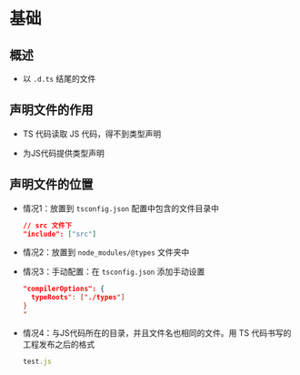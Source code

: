# 基础

## 概述

+ 以 `.d.ts` 结尾的文件

## 声明文件的作用

+ TS 代码读取 JS 代码，得不到类型声明

+ 为JS代码提供类型声明

## 声明文件的位置

+ 情况1：放置到 `tsconfig.json` 配置中包含的文件目录中

  ```json
  // src 文件下
  "include": ["src"]
  ```

+ 情况2：放置到 `node_modules/@types` 文件夹中

+ 情况3：手动配置：在 `tsconfig.json` 添加手动设置

  ```json
  "compilerOptions": {
    typeRoots": ["./types"]
  }
  "
  ```

+ 情况4：与JS代码所在的目录，并且文件名也相同的文件。用 TS 代码书写的工程发布之后的格式

  ```js
  test.js
  ```

